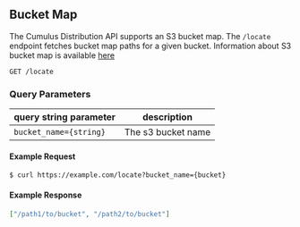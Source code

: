 ## Bucket Map

The Cumulus Distribution API supports an S3 bucket map. The `/locate` endpoint fetches bucket map paths for a given bucket.
Information about S3 bucket map is available [here](https://nasa.github.io/cumulus/docs/deployment/cumulus_distribution#s3-bucket-mapping)


```
GET /locate
```
### Query Parameters

| query string parameter | description |
| -----  | ----------- |
| `bucket_name={string}`  | The s3 bucket name |

#### Example Request
```curl
$ curl https://example.com/locate?bucket_name={bucket}
```

#### Example Response
```json
["/path1/to/bucket", "/path2/to/bucket"]
```
